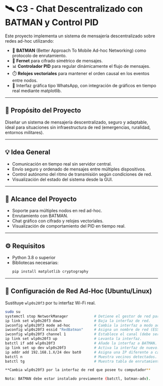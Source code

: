 # 🛰️ C3 - Chat Descentralizado con BATMAN y Control PID

Este proyecto implementa un sistema de mensajería descentralizado sobre redes ad-hoc utilizando:

- 🔁 **BATMAN** (Better Approach To Mobile Ad-hoc Networking) como protocolo de enrutamiento.
- 🔐 **Fernet** para cifrado simétrico de mensajes.
- 📊 **Controlador PID** para regular dinámicamente el flujo de mensajes.
- ⏱️ **Relojes vectoriales** para mantener el orden causal en los eventos entre nodos.
- 💬 Interfaz gráfica tipo WhatsApp, con integración de gráficos en tiempo real mediante matplotlib.

---

## 🎯 Propósito del Proyecto

Diseñar un sistema de mensajería descentralizado, seguro y adaptable, ideal para situaciones sin infraestructura de red (emergencias, ruralidad, entornos militares).

---

## 💡 Idea General

- Comunicación en tiempo real sin servidor central.
- Envío seguro y ordenado de mensajes entre múltiples dispositivos.
- Control autónomo del ritmo de transmisión según condiciones de red.
- Visualización del estado del sistema desde la GUI.

---

## 📌 Alcance del Proyecto

- Soporte para múltiples nodos en red ad-hoc.
- Enrutamiento con BATMAN.
- Chat gráfico con cifrado y relojes vectoriales.
- Visualización de comportamiento del PID en tiempo real.

---

## ⚙️ Requisitos

- Python 3.8 o superior
- Bibliotecas necesarias:
  ```bash
  pip install matplotlib cryptography

---

## 🔧 Configuración de Red Ad-Hoc (Ubuntu/Linux)

Sustituye `wlp0s20f3` por tu interfaz Wi-Fi real.

```bash
sudo su
systemctl stop NetworkManager            # Detiene el gestor de red para evitar interferencias.
ip link set wlp0s20f3 down               # Baja la interfaz de red.
iwconfig wlp0s20f3 mode ad-hoc           # Cambia la interfaz a modo ad-hoc.
iwconfig wlp0s20f3 essid "RedBatman"     # Asigna un nombre de red (ESSID).
iwconfig wlp0s20f3 channel 1             # Establece el canal (debe ser igual en todos los nodos).
ip link set wlp0s20f3 up                 # Levanta la interfaz.
batctl if add wlp0s20f3                  # Añade la interfaz a BATMAN.
ip link set up dev wlp0s20f3             # Activa la interfaz de nuevo.
ip addr add 192.168.1.X/24 dev bat0      # Asigna una IP diferente a cada nodo.
batctl n                                 # Muestra vecinos detectados.
batctl tg                                # Muestra tabla de enrutamiento global.

**Cambia wlp0s20f3 por la interfaz de red que posee tu computador**

Nota: BATMAN debe estar instalado previamente (batctl, batman-adv).
